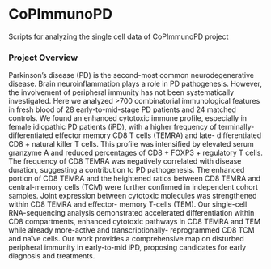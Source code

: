 # CoPImmunoPD

Scripts for analyzing the single cell data of CoPImmunoPD project

### Project Overview
Parkinson’s disease (PD) is the second-most common neurodegenerative disease.
Brain neuroinflammation plays a role in PD pathogenesis. However, the involvement
of peripheral immunity has not been systematically investigated. Here we analyzed &gt;700 combinatorial immunological features in fresh blood of 28 early-to-mid-stage
PD patients and 24 matched controls. We found an enhanced cytotoxic immune
profile, especially in female idiopathic PD patients (iPD), with a higher frequency of
terminally-differentiated effector memory CD8 T cells (TEMRA) and late-
differentiated CD8 + natural killer T cells. This profile was intensified by elevated
serum granzyme A and reduced percentages of CD8 + FOXP3 + regulatory T cells. The
frequency of CD8 TEMRA was negatively correlated with disease duration,
suggesting a contribution to PD pathogenesis. The enhanced portion of CD8
TEMRA and the heightened ratios between CD8 TEMRA and central-memory cells
(TCM) were further confirmed in independent cohort samples. Joint expression
between cytotoxic molecules was strengthened within CD8 TEMRA and effector-
memory T-cells (TEM). Our single-cell RNA-sequencing analysis demonstrated
accelerated differentiation within CD8 compartments, enhanced cytotoxic pathways
in CD8 TEMRA and TEM while already more-active and transcriptionally-
reprogrammed CD8 TCM and naïve cells. Our work provides a comprehensive map
on disturbed peripheral immunity in early-to-mid iPD, proposing candidates for
early diagnosis and treatments.
